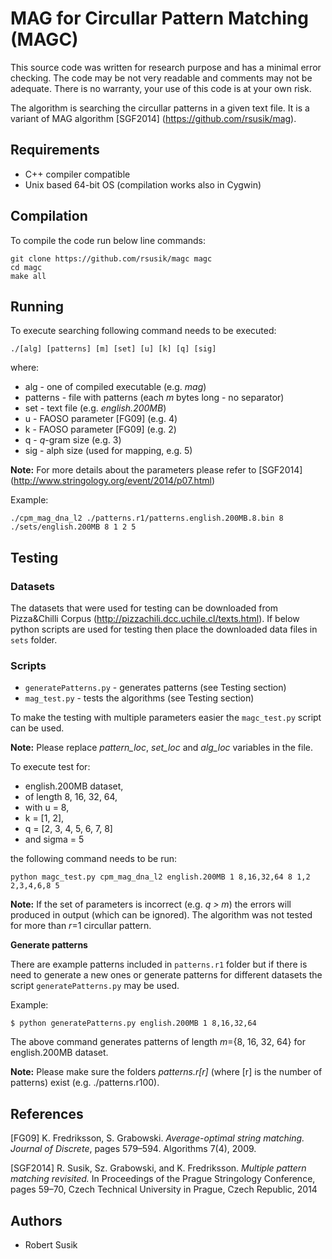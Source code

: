 # MAG for Circullar Pattern Matching (MAGC)

This source code was written for research purpose and has a minimal error checking. The code may be not very readable and comments may not be adequate. There is no warranty, your use of this code is at your own risk.

The algorithm is searching the circullar patterns in a given text file. It is a variant of MAG algorithm [SGF2014] (https://github.com/rsusik/mag).

## Requirements
* C++ compiler compatible 
* Unix based 64-bit OS (compilation works also in Cygwin)

## Compilation
To compile the code run below line commands:
```shell
git clone https://github.com/rsusik/magc magc
cd magc
make all
```

## Running
To execute searching following command needs to be executed:

```shell 
./[alg] [patterns] [m] [set] [u] [k] [q] [sig]
```
where:
* alg      - one of compiled executable (e.g. *mag*)
* patterns - file with patterns (each *m* bytes long - no separator)
* set      - text file (e.g. *english.200MB*)
* u        - FAOSO parameter [FG09] (e.g. 4)
* k        - FAOSO parameter [FG09] (e.g. 2)
* q        - *q*-gram size (e.g. 3)
* sig      - alph size (used for mapping, e.g. 5)

**Note:** For more details about the parameters please refer to [SGF2014] (http://www.stringology.org/event/2014/p07.html)

Example:

```shell
./cpm_mag_dna_l2 ./patterns.r1/patterns.english.200MB.8.bin 8 ./sets/english.200MB 8 1 2 5
```

## Testing

### Datasets
The datasets that were used for testing can be downloaded from Pizza\&Chilli Corpus (http://pizzachili.dcc.uchile.cl/texts.html).
If below python scripts are used for testing then place the downloaded data files in `sets` folder.

### Scripts
* `generatePatterns.py` - generates patterns (see Testing section)
* `mag_test.py`         - tests the algorithms (see Testing section)

To make the testing with multiple parameters easier the `magc_test.py` script can be used. 

**Note:** Please replace *pattern_loc*, *set_loc* and *alg_loc* variables in the file.

To execute test for:
- english.200MB dataset,
- of length 8, 16, 32, 64,
- with u = 8,
- k = [1, 2],
- q = [2, 3, 4, 5, 6, 7, 8]
- and sigma = 5

the following command needs to be run:

```shell
python magc_test.py cpm_mag_dna_l2 english.200MB 1 8,16,32,64 8 1,2 2,3,4,6,8 5
```

**Note:** If the set of parameters is incorrect (e.g. *q > m*) the errors will produced in output (which can be ignored). The algorithm was not tested for more than *r*=1 circullar pattern.

**Generate patterns**

There are example patterns included in `patterns.r1` folder but if there is need to generate a new ones or generate patterns for different datasets the script `generatePatterns.py` may be used.

Example:
```shell
$ python generatePatterns.py english.200MB 1 8,16,32,64
```

The above command generates patterns of length *m*={8, 16, 32, 64} for english.200MB dataset.

**Note:** Please make sure the folders *patterns.r[r]* (where [r] is the number of patterns) exist (e.g. ./patterns.r100).


## References
[FG09] K. Fredriksson, S. Grabowski.
*Average-optimal string matching. Journal of Discrete*,
pages 579–594. Algorithms 7(4), 2009.

[SGF2014] R. Susik, Sz. Grabowski, and K. Fredriksson.
*Multiple pattern matching revisited.*
In Proceedings of the Prague Stringology Conference, pages 59–70, Czech Technical University in Prague, Czech Republic, 2014


## Authors
* Robert Susik
